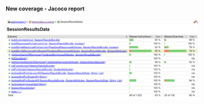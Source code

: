 #### New coverage - Jacoco report

<a href="/improved_coverage/function1/jacoco_report_new">
    <img alt="Last Commit" src="new_cov.png">
</a>
